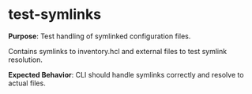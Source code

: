 # test-symlinks

**Purpose**: Test handling of symlinked configuration files.

Contains symlinks to inventory.hcl and external files to test symlink resolution.

**Expected Behavior**: CLI should handle symlinks correctly and resolve to actual files.
